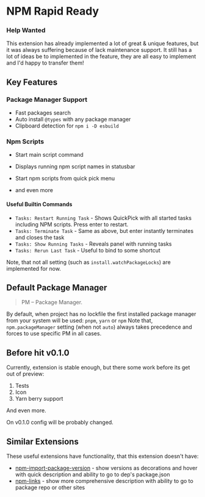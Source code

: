 # NPM Rapid Ready

### Help Wanted

This extension has already implemented a lot of great & unique features, but it was always suffering because of lack maintenance support. It still has a lot of ideas be to implemented in the feature, they are all easy to implement and I'd happy to transfer them!

## Key Features

### Package Manager Support

- Fast packages search
- Auto install `@types` with any package manager
- Clipboard detection for `npm i -D esbuild`

### Npm Scripts

- Start main script command
- Displays running npm script names in statusbar
- Start npm scripts from quick pick menu

- and even more

#### Useful Builtin Commands

- `Tasks: Restart Running Task` - Shows QuickPick with all started tasks including NPM scripts. Press enter to restart.
- `Tasks: Terminate Task` - Same as above, but enter instantly terminates and closes the task
- `Tasks: Show Running Tasks` - Reveals panel with running tasks
- `Tasks: Rerun Last Task` - Useful to bind to some shortcut

Note, that not all setting (such as `install.watchPackageLocks`) are implemented for now.

## Default Package Manager

> PM – Package Manager.

By default, when project has no lockfile the first installed package manager from your system will be used:
`pnpm`, `yarn` or `npm`
Note that, `npm.packageManager` setting (when not `auto`) always takes precedence and forces to use specific PM in all cases.

## Before hit v0.1.0

Currently, extension is stable enough, but there some work before its get out of preview:

1. Tests
2. Icon
3. Yarn berry support

And even more.

On v0.1.0 config will be probably changed.

## Similar Extensions

These useful extensions have functionality, that this extension doesn't have:

- [npm-import-package-version](https://marketplace.visualstudio.com/items?itemName=axetroy.vscode-npm-import-package-version) - show versions as decorations and hover with quick description and ability to go to dep's package.json
- [npm-links](https://marketplace.visualstudio.com/items?itemName=Dolov.npm-links) - show more comprehensive description with ability to go to package repo or other sites

<!-- ## Auto Install

By default, whenever you change in editor and save package.json with dependencies removed or added, package manager with `install` command will be invoked.\

Also, by default whenever lockfiles are changed (usually because of git operations) `install` command also invoked. -->
